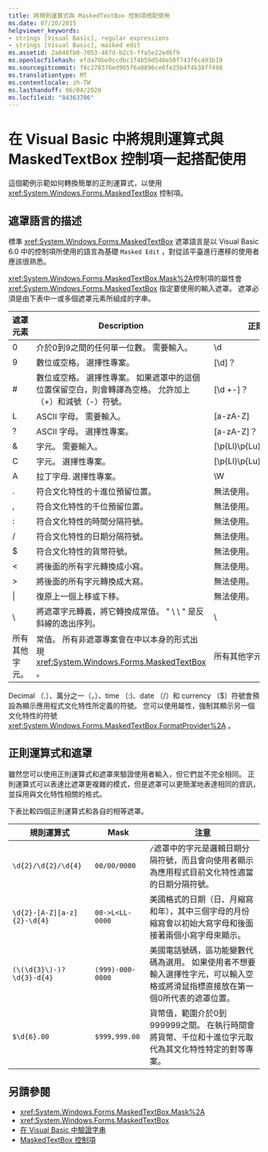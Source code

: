 ```yaml
---
title: 將規則運算式與 MaskedTextBox 控制項搭配使用
ms.date: 07/20/2015
helpviewer_keywords:
- strings [Visual Basic], regular expressions
- strings [Visual Basic], masked edit
ms.assetid: 2a048fb0-7053-487d-b2c5-ffa5e22ed6f9
ms.openlocfilehash: efda70be0ccdbc1f4b59d548e50f743f6c493b19
ms.sourcegitcommit: f8c270376ed905f6a8896ce0fe25b4f4b38ff498
ms.translationtype: MT
ms.contentlocale: zh-TW
ms.lasthandoff: 06/04/2020
ms.locfileid: "84363706"
---
```

# <a name="using-regular-expressions-with-the-maskedtextbox-control-in-visual-basic"></a>在 Visual Basic 中將規則運算式與 MaskedTextBox 控制項一起搭配使用
這個範例示範如何轉換簡單的正則運算式，以使用 <xref:System.Windows.Forms.MaskedTextBox> 控制項。  
  
## <a name="description-of-the-masking-language"></a>遮罩語言的描述  
 標準 <xref:System.Windows.Forms.MaskedTextBox> 遮罩語言是以 Visual Basic 6.0 中的控制項所使用的語言為基礎 `Masked Edit` ，對從該平臺進行遷移的使用者應該很熟悉。  
  
 <xref:System.Windows.Forms.MaskedTextBox.Mask%2A>控制項的屬性會 <xref:System.Windows.Forms.MaskedTextBox> 指定要使用的輸入遮罩。 遮罩必須是由下表中一或多個遮罩元素所組成的字串。  
  
|遮罩元素|Description|正則運算式元素|  
|---------------------|-----------------|--------------------------------|  
|0|介於0到9之間的任何單一位數。 需要輸入。|\d|  
|9|數位或空格。 選擇性專案。|[\d]？|  
|#|數位或空格。 選擇性專案。 如果遮罩中的這個位置保留空白，則會轉譯為空格。 允許加上（+）和減號（-）符號。|[\d +-]？|  
|L|ASCII 字母。 需要輸入。|[a-zA-Z]|  
|?|ASCII 字母。 選擇性專案。|[a-zA-Z]？|  
|&|字元。 需要輸入。|[\p{Ll}\p{Lu}\p{Lt}\p{Lm}\p{Lo}]|  
|C|字元。 選擇性專案。|[\p{Ll}\p{Lu}\p{Lt}\p{Lm}\p{Lo}]?|  
|A|拉丁字母. 選擇性專案。|\W|  
|.|符合文化特性的十進位預留位置。|無法使用。|  
|,|符合文化特性的千位預留位置。|無法使用。|  
|:|符合文化特性的時間分隔符號。|無法使用。|  
|/|符合文化特性的日期分隔符號。|無法使用。|  
|$|符合文化特性的貨幣符號。|無法使用。|  
|\<|將後面的所有字元轉換成小寫。|無法使用。|  
|>|將後面的所有字元轉換成大寫。|無法使用。|  
|&#124;|復原上一個上移或下移。|無法使用。|  
|&#92;|將遮罩字元轉義，將它轉換成常值。 " \\ \\ " 是反斜線的逸出序列。|&#92;|  
|所有其他字元。|常值。 所有非遮罩專案會在中以本身的形式出現 <xref:System.Windows.Forms.MaskedTextBox> 。|所有其他字元。|  
  
 Decimal （.）、萬分之一（，）、time （:)、date （/）和 currency （$）符號會預設為顯示應用程式文化特性所定義的符號。 您可以使用屬性，強制其顯示另一個文化特性的符號 <xref:System.Windows.Forms.MaskedTextBox.FormatProvider%2A> 。  
  
## <a name="regular-expressions-and-masks"></a>正則運算式和遮罩  
 雖然您可以使用正則運算式和遮罩來驗證使用者輸入，但它們並不完全相同。 正則運算式可以表達比遮罩更複雜的模式，但是遮罩可以更簡潔地表達相同的資訊，並採用與文化特性相關的格式。  
  
 下表比較四個正則運算式和各自的相等遮罩。  
  
|規則運算式|Mask|注意|  
|------------------------|----------|-----------|  
|`\d{2}/\d{2}/\d{4}`|`00/00/0000`|`/`遮罩中的字元是邏輯日期分隔符號，而且會向使用者顯示為應用程式目前文化特性適當的日期分隔符號。|  
|`\d{2}-[A-Z][a-z]{2}-\d{4}`|`00->L<LL-0000`|美國格式的日期（日、月縮寫和年），其中三個字母的月份縮寫會以初始大寫字母和後面接著兩個小寫字母來顯示。|  
|`(\(\d{3}\)-)?\d{3}-d{4}`|`(999)-000-0000`|美國電話號碼，區功能變數代碼為選用。 如果使用者不想要輸入選擇性字元，可以輸入空格或將滑鼠指標直接放在第一個0所代表的遮罩位置。|  
|`$\d{6}.00`|`$999,999.00`|貨幣值，範圍介於0到999999之間。 在執行時間會將貨幣、千位和十進位字元取代為其文化特性特定的對等專案。|  
  
## <a name="see-also"></a>另請參閱

- <xref:System.Windows.Forms.MaskedTextBox.Mask%2A>
- <xref:System.Windows.Forms.MaskedTextBox>
- [在 Visual Basic 中驗證字串](validating-strings.md)
- [MaskedTextBox 控制項](../../../../framework/winforms/controls/maskedtextbox-control-windows-forms.md)
